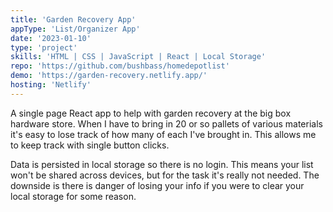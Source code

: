 ```yaml
---
title: 'Garden Recovery App'
appType: 'List/Organizer App'
date: '2023-01-10'
type: 'project'
skills: 'HTML | CSS | JavaScript | React | Local Storage'
repo: 'https://github.com/bushbass/homedepotlist'
demo: 'https://garden-recovery.netlify.app/'
hosting: 'Netlify'
---
```


A single page React app to help with garden recovery at the big box hardware store. When I have to bring in 20 or so pallets of various materials it's easy to lose track of how many of each I've brought in. This allows me to keep track with single button clicks.

Data is persisted in local storage so there is no login. This means your list won't be shared across devices, but for the task it's really not needed. The downside is there is danger of losing your info if you were to clear your local storage for some reason.
